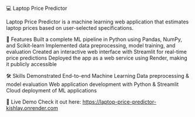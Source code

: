 💻 Laptop Price Predictor

Laptop Price Predictor is a machine learning web application that estimates laptop prices based on user-selected specifications.

🚀 Features
Built a complete ML pipeline in Python using Pandas, NumPy, and Scikit-learn
Implemented data preprocessing, model training, and evaluation
Created an interactive web interface with Streamlit for real-time price predictions
Deployed the app as a web service using Render, making it publicly accessible

🛠 Skills Demonstrated
End-to-end Machine Learning
Data preprocessing & model evaluation
Web application development with Python & Streamlit
Cloud deployment of ML applications

🔗 Live Demo
Check it out here: https://laptop-price-predictor-kishlay.onrender.com
